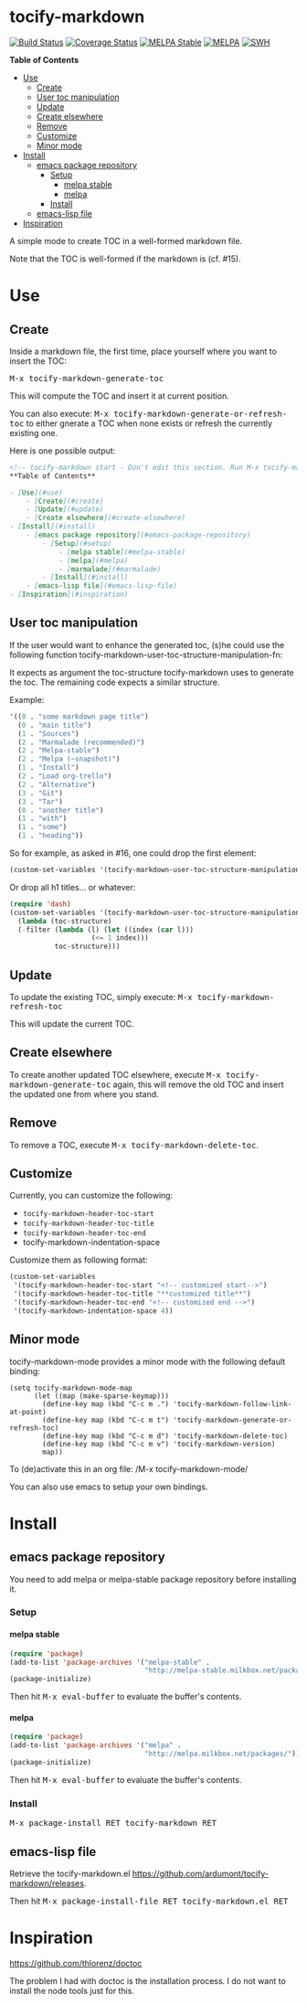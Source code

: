 tocify-markdown
============

[![Build Status](https://travis-ci.com/ardumont/tocify-markdown.png?branch=master)](https://travis-ci.com/ardumont/tocify-markdown) [![Coverage Status](https://coveralls.io/repos/ardumont/tocify-markdown/badge.svg?branch=master&service=github)](https://coveralls.io/github/ardumont/tocify-markdown?branch=master) [![MELPA Stable](http://stable.melpa.org/packages/tocify-markdown-badge.svg)](http://stable.melpa.org/#/tocify-markdown) [![MELPA](http://melpa.org/packages/tocify-markdown-badge.svg)](http://melpa.org/#/tocify-markdown) [![SWH](https://archive.softwareheritage.org/badge/origin/https://github.com/ardumont/tocify-markdown/)](https://archive.softwareheritage.org/browse/origin/?origin_url=https://github.com/ardumont/tocify-markdown)

<!-- tocify-markdown start - Don't edit this section. Run M-x tocify-markdown-refresh-toc -->
**Table of Contents**

- [Use](#use)
    - [Create](#create)
    - [User toc manipulation](#user-toc-manipulation)
    - [Update](#update)
    - [Create elsewhere](#create-elsewhere)
    - [Remove](#remove)
    - [Customize](#customize)
    - [Minor mode](#minor-mode)
- [Install](#install)
    - [emacs package repository](#emacs-package-repository)
        - [Setup](#setup)
            - [melpa stable](#melpa-stable)
            - [melpa](#melpa)
        - [Install](#install-1)
    - [emacs-lisp file](#emacs-lisp-file)
- [Inspiration](#inspiration)

<!-- tocify-markdown end -->

A simple mode to create TOC in a well-formed markdown file.

Note that the TOC is well-formed if the markdown is (cf. #15).

# Use

## Create

Inside a markdown file, the first time, place yourself where you want to insert the TOC:

<kbd>M-x tocify-markdown-generate-toc</kbd>

This will compute the TOC and insert it at current position.

You can also execute: <kbd>M-x tocify-markdown-generate-or-refresh-toc</kbd> to either
gnerate a TOC when none exists or refresh the currently existing one.

Here is one possible output:

```markdown
<!-- tocify-markdown start - Don't edit this section. Run M-x tocify-markdown-refresh-toc -->
**Table of Contents**

- [Use](#use)
    - [Create](#create)
    - [Update](#update)
    - [Create elsewhere](#create-elsewhere)
- [Install](#install)
    - [emacs package repository](#emacs-package-repository)
        - [Setup](#setup)
            - [melpa stable](#melpa-stable)
            - [melpa](#melpa)
            - [marmalade](#marmalade)
        - [Install](#install)
    - [emacs-lisp file](#emacs-lisp-file)
- [Inspiration](#inspiration)
```

## User toc manipulation

If the user would want to enhance the generated toc, (s)he could use
the following function tocify-markdown-user-toc-structure-manipulation-fn:

It expects as argument the toc-structure tocify-markdown uses to generate
the toc. The remaining code expects a similar structure.

Example:

``` lisp
'((0 . "some markdown page title")
  (0 . "main title")
  (1 . "Sources")
  (2 . "Marmalade (recommended)")
  (2 . "Melpa-stable")
  (2 . "Melpa (~snapshot)")
  (1 . "Install")
  (2 . "Load org-trello")
  (2 . "Alternative")
  (3 . "Git")
  (3 . "Tar")
  (0 . "another title")
  (1 . "with")
  (1 . "some")
  (1 . "heading"))
```

So for example, as asked in #16, one could drop the first element:

``` lisp
(custom-set-variables '(tocify-markdown-user-toc-structure-manipulation-fn 'cdr))
```

Or drop all h1 titles... or whatever:

``` lisp
(require 'dash)
(custom-set-variables '(tocify-markdown-user-toc-structure-manipulation-fn
  (lambda (toc-structure)
  (-filter (lambda (l) (let ((index (car l)))
                    (<= 1 index)))
           toc-structure)))
```

## Update

To update the existing TOC, simply execute:
<kbd>M-x tocify-markdown-refresh-toc</kbd>

This will update the current TOC.

## Create elsewhere

To create another updated TOC elsewhere, execute <kbd>M-x
tocify-markdown-generate-toc</kbd> again, this will remove the old TOC and
insert the updated one from where you stand.

## Remove

To remove a TOC, execute <kbd>M-x tocify-markdown-delete-toc</kbd>.

## Customize

Currently, you can customize the following:

* `tocify-markdown-header-toc-start`
* `tocify-markdown-header-toc-title`
* `tocify-markdown-header-toc-end`
*  tocify-markdown-indentation-space

Customize them as following format:

``` lisp
(custom-set-variables
 '(tocify-markdown-header-toc-start "<!-- customized start-->")
 '(tocify-markdown-header-toc-title "**customized title**")
 '(tocify-markdown-header-toc-end "<!-- customized end -->")
 '(tocify-markdown-indentation-space 4))
```

## Minor mode

tocify-markdown-mode provides a minor mode with the following default binding:

```
(setq tocify-markdown-mode-map
      (let ((map (make-sparse-keymap)))
        (define-key map (kbd "C-c m .") 'tocify-markdown-follow-link-at-point)
        (define-key map (kbd "C-c m t") 'tocify-markdown-generate-or-refresh-toc)
        (define-key map (kbd "C-c m d") 'tocify-markdown-delete-toc)
        (define-key map (kbd "C-c m v") 'tocify-markdown-version)
        map))
```

To (de)activate this in an org file: /M-x tocify-markdown-mode/

You can also use emacs to setup your own bindings.

# Install

## emacs package repository

You need to add melpa or melpa-stable package repository before installing it.

### Setup

#### melpa stable

``` lisp
(require 'package)
(add-to-list 'package-archives '("melpa-stable" .
                                 "http://melpa-stable.milkbox.net/packages/"))
(package-initialize)
```

Then hit <kbd>M-x eval-buffer</kbd> to evaluate the buffer's contents.

#### melpa

``` lisp
(require 'package)
(add-to-list 'package-archives '("melpa" .
                                 "http://melpa.milkbox.net/packages/"))
(package-initialize)
```

Then hit <kbd>M-x eval-buffer</kbd> to evaluate the buffer's contents.

### Install

<kbd>M-x package-install RET tocify-markdown RET</kbd>

## emacs-lisp file

Retrieve the tocify-markdown.el https://github.com/ardumont/tocify-markdown/releases.

Then hit <kbd>M-x package-install-file RET tocify-markdown.el RET</kbd>

# Inspiration

https://github.com/thlorenz/doctoc

The problem I had with doctoc is the installation process.
I do not want to install the node tools just for this.
